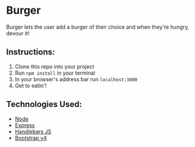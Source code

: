 # Burger

Burger lets the user add a burger of their choice and when they're hungry, devour it!

## Instructions:
1. Clone this repo into your project
2. Run `npm install` in your terminal
3. In your browser's address bar run `localhost:3000`
4. Get to eatin'!

## Technologies Used: 
 
* [Node](https://nodejs.org/en/)
* [Express](https://www.expressjs.com)
* [Handlebars JS](http://www.handlebarsjs.com/) 
* [Bootstrap v4](https://www.getbootstrap.com)

